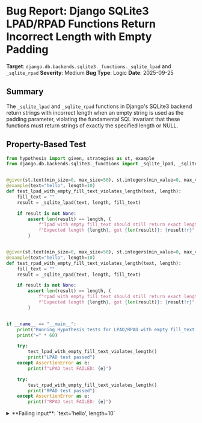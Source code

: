 # Bug Report: Django SQLite3 LPAD/RPAD Functions Return Incorrect Length with Empty Padding

**Target**: `django.db.backends.sqlite3._functions._sqlite_lpad` and `_sqlite_rpad`
**Severity**: Medium
**Bug Type**: Logic
**Date**: 2025-09-25

## Summary

The `_sqlite_lpad` and `_sqlite_rpad` functions in Django's SQLite3 backend return strings with incorrect length when an empty string is used as the padding parameter, violating the fundamental SQL invariant that these functions must return strings of exactly the specified length or NULL.

## Property-Based Test

```python
from hypothesis import given, strategies as st, example
from django.db.backends.sqlite3._functions import _sqlite_lpad, _sqlite_rpad


@given(st.text(min_size=0, max_size=50), st.integers(min_value=0, max_value=100))
@example(text="hello", length=10)
def test_lpad_with_empty_fill_text_violates_length(text, length):
    fill_text = ""
    result = _sqlite_lpad(text, length, fill_text)

    if result is not None:
        assert len(result) == length, (
            f"lpad with empty fill_text should still return exact length. "
            f"Expected length {length}, got {len(result)}: {result!r}"
        )


@given(st.text(min_size=0, max_size=50), st.integers(min_value=0, max_value=100))
@example(text="hello", length=10)
def test_rpad_with_empty_fill_text_violates_length(text, length):
    fill_text = ""
    result = _sqlite_rpad(text, length, fill_text)

    if result is not None:
        assert len(result) == length, (
            f"rpad with empty fill_text should still return exact length. "
            f"Expected length {length}, got {len(result)}: {result!r}"
        )


if __name__ == "__main__":
    print("Running Hypothesis tests for LPAD/RPAD with empty fill_text...")
    print("=" * 60)

    try:
        test_lpad_with_empty_fill_text_violates_length()
        print("LPAD test passed")
    except AssertionError as e:
        print(f"LPAD test FAILED: {e}")

    try:
        test_rpad_with_empty_fill_text_violates_length()
        print("RPAD test passed")
    except AssertionError as e:
        print(f"RPAD test FAILED: {e}")
```

<details>

<summary>
**Failing input**: `text='hello', length=10`
</summary>
```
============================= test session starts ==============================
platform linux -- Python 3.13.2, pytest-8.4.1, pluggy-1.5.0 -- /home/npc/miniconda/bin/python3
cachedir: .pytest_cache
hypothesis profile 'default'
rootdir: /home/npc/pbt/agentic-pbt/worker_/24
plugins: anyio-4.9.0, hypothesis-6.139.1, asyncio-1.2.0, langsmith-0.4.29
asyncio: mode=Mode.STRICT, debug=False, asyncio_default_fixture_loop_scope=None, asyncio_default_test_loop_scope=function
collecting ... collected 2 items

hypo.py::test_lpad_with_empty_fill_text_violates_length FAILED           [ 50%]
hypo.py::test_rpad_with_empty_fill_text_violates_length FAILED           [100%]

=================================== FAILURES ===================================
________________ test_lpad_with_empty_fill_text_violates_length ________________

    @given(st.text(min_size=0, max_size=50), st.integers(min_value=0, max_value=100))
>   @example(text="hello", length=10)
                   ^^^

hypo.py:6:
_ _ _ _ _ _ _ _ _ _ _ _ _ _ _ _ _ _ _ _ _ _ _ _ _ _ _ _ _ _ _ _ _ _ _ _ _ _ _ _
/home/npc/miniconda/lib/python3.13/site-packages/hypothesis/core.py:1613: in _raise_to_user
    raise the_error_hypothesis_found
_ _ _ _ _ _ _ _ _ _ _ _ _ _ _ _ _ _ _ _ _ _ _ _ _ _ _ _ _ _ _ _ _ _ _ _ _ _ _ _

text = 'hello', length = 10

    @given(st.text(min_size=0, max_size=50), st.integers(min_value=0, max_value=100))
    @example(text="hello", length=10)
    def test_lpad_with_empty_fill_text_violates_length(text, length):
        fill_text = ""
        result = _sqlite_lpad(text, length, fill_text)

        if result is not None:
>           assert len(result) == length, (
                f"lpad with empty fill_text should still return exact length. "
                f"Expected length {length}, got {len(result)}: {result!r}"
            )
E           AssertionError: lpad with empty fill_text should still return exact length. Expected length 10, got 5: 'hello'
E           assert 5 == 10
E            +  where 5 = len('hello')
E           Falsifying explicit example: test_lpad_with_empty_fill_text_violates_length(
E               text='hello',
E               length=10,
E           )

hypo.py:12: AssertionError
________________ test_rpad_with_empty_fill_text_violates_length ________________

    @given(st.text(min_size=0, max_size=50), st.integers(min_value=0, max_value=100))
>   @example(text="hello", length=10)
                   ^^^

hypo.py:19:
_ _ _ _ _ _ _ _ _ _ _ _ _ _ _ _ _ _ _ _ _ _ _ _ _ _ _ _ _ _ _ _ _ _ _ _ _ _ _ _
/home/npc/miniconda/lib/python3.13/site-packages/hypothesis/core.py:1613: in _raise_to_user
    raise the_error_hypothesis_found
_ _ _ _ _ _ _ _ _ _ _ _ _ _ _ _ _ _ _ _ _ _ _ _ _ _ _ _ _ _ _ _ _ _ _ _ _ _ _ _

text = 'hello', length = 10

    @given(st.text(min_size=0, max_size=50), st.integers(min_value=0, max_value=100))
    @example(text="hello", length=10)
    def test_rpad_with_empty_fill_text_violates_length(text, length):
        fill_text = ""
        result = _sqlite_rpad(text, length, fill_text)

        if result is not None:
>           assert len(result) == length, (
                f"rpad with empty fill_text should still return exact length. "
                f"Expected length {length}, got {len(result)}: {result!r}"
            )
E           AssertionError: rpad with empty fill_text should still return exact length. Expected length 10, got 5: 'hello'
E           assert 5 == 10
E            +  where 5 = len('hello')
E           Falsifying explicit example: test_rpad_with_empty_fill_text_violates_length(
E               text='hello',
E               length=10,
E           )

hypo.py:25: AssertionError
=========================== short test summary info ============================
FAILED hypo.py::test_lpad_with_empty_fill_text_violates_length - AssertionErr...
FAILED hypo.py::test_rpad_with_empty_fill_text_violates_length - AssertionErr...
============================== 2 failed in 0.70s ===============================
```
</details>

## Reproducing the Bug

```python
from django.db.backends.sqlite3._functions import _sqlite_lpad, _sqlite_rpad

# Test case from the bug report
text = "hello"
length = 10
fill_text = ""

print("Testing LPAD and RPAD with empty fill_text")
print("=" * 50)
print(f"Input: text='{text}', length={length}, fill_text='{fill_text}'")
print()

# Test LPAD
result_lpad = _sqlite_lpad(text, length, fill_text)
print(f"LPAD result: {result_lpad!r}")
print(f"Expected length: {length}, Actual length: {len(result_lpad)}")
print()

# Test RPAD
result_rpad = _sqlite_rpad(text, length, fill_text)
print(f"RPAD result: {result_rpad!r}")
print(f"Expected length: {length}, Actual length: {len(result_rpad)}")
print()

# Test edge cases
print("Additional edge cases:")
print("-" * 30)

# Case 1: Text longer than target length with empty padding
longer_text = "verylongtext"
target_length = 5
result_lpad_truncate = _sqlite_lpad(longer_text, target_length, fill_text)
result_rpad_truncate = _sqlite_rpad(longer_text, target_length, fill_text)
print(f"Text longer than target ('{longer_text}', length={target_length}):")
print(f"  LPAD: {result_lpad_truncate!r} (length: {len(result_lpad_truncate)})")
print(f"  RPAD: {result_rpad_truncate!r} (length: {len(result_rpad_truncate)})")
print()

# Case 2: Normal case with non-empty padding (for comparison)
normal_fill = "x"
result_lpad_normal = _sqlite_lpad(text, length, normal_fill)
result_rpad_normal = _sqlite_rpad(text, length, normal_fill)
print(f"Normal case with fill_text='{normal_fill}':")
print(f"  LPAD: {result_lpad_normal!r} (length: {len(result_lpad_normal)})")
print(f"  RPAD: {result_rpad_normal!r} (length: {len(result_rpad_normal)})")
print()

# Case 3: NULL/None handling
result_lpad_none = _sqlite_lpad(text, length, None)
result_rpad_none = _sqlite_rpad(text, length, None)
print(f"With fill_text=None:")
print(f"  LPAD: {result_lpad_none!r}")
print(f"  RPAD: {result_rpad_none!r}")
```

<details>

<summary>
LPAD/RPAD return incorrect length when fill_text is empty
</summary>
```
Testing LPAD and RPAD with empty fill_text
==================================================
Input: text='hello', length=10, fill_text=''

LPAD result: 'hello'
Expected length: 10, Actual length: 5

RPAD result: 'hello'
Expected length: 10, Actual length: 5

Additional edge cases:
------------------------------
Text longer than target ('verylongtext', length=5):
  LPAD: 'veryl' (length: 5)
  RPAD: 'veryl' (length: 5)

Normal case with fill_text='x':
  LPAD: 'xxxxxhello' (length: 10)
  RPAD: 'helloxxxxx' (length: 10)

With fill_text=None:
  LPAD: None
  RPAD: None
```
</details>

## Why This Is A Bug

This violates the fundamental contract of SQL LPAD/RPAD functions in multiple critical ways:

1. **Violation of Length Invariant**: SQL LPAD and RPAD functions must ALWAYS return either:
   - A string of EXACTLY the specified length, OR
   - NULL if padding to the required length is impossible

   Django's implementation returns the original string unchanged when `fill_text` is empty and `len(text) < length`, producing a string of incorrect length. This breaks any code that depends on fixed-width formatting.

2. **Deviation from SQL Standards**: All major SQL databases handle empty padding strings consistently:
   - **MySQL**: Returns NULL when padding string is empty (`SELECT LPAD('ABCD', 22, '')` → NULL)
   - **Oracle**: Returns NULL (empty string is equivalent to NULL in Oracle)
   - **PostgreSQL**: Returns NULL for empty padding strings

   Django aims to provide consistent database functionality across backends. The SQLite backend should emulate standard SQL behavior.

3. **Data Integrity Risk**: Applications using LPAD/RPAD expect predictable output lengths for:
   - Fixed-width file generation (e.g., legacy system interfaces)
   - Database constraints expecting specific column widths
   - String formatting in reports and data exports
   - Text alignment in terminal or fixed-width displays

4. **Silent Failure**: The current implementation silently returns incorrect results rather than signaling an error condition (returning NULL), making bugs harder to detect in production.

## Relevant Context

The bug exists in Django's SQLite3 backend implementation at `/django/db/backends/sqlite3/_functions.py`:

- **`_sqlite_lpad` function** (lines 389-395): When `fill_text=""`, the expression `(fill_text * length)[:delta]` produces an empty string, causing `"" + text` to return the original text unchanged.

- **`_sqlite_rpad` function** (lines 438-441): Similarly, `(text + fill_text * length)[:length]` with empty `fill_text` just returns the original text when it's shorter than the target length.

The functions correctly handle NULL values (returning NULL when any parameter is NULL) but fail to check for empty strings, which require the same treatment according to SQL standards.

Django documentation: https://docs.djangoproject.com/en/stable/ref/models/database-functions/#lpad
Source code: https://github.com/django/django/blob/main/django/db/backends/sqlite3/_functions.py

## Proposed Fix

```diff
--- a/django/db/backends/sqlite3/_functions.py
+++ b/django/db/backends/sqlite3/_functions.py
@@ -389,6 +389,9 @@ def _sqlite_lpad(text, length, fill_text):
 def _sqlite_lpad(text, length, fill_text):
     if text is None or length is None or fill_text is None:
         return None
+    # Return NULL for empty padding string (matches MySQL/Oracle/PostgreSQL behavior)
+    if fill_text == "":
+        return None
     delta = length - len(text)
     if delta <= 0:
         return text[:length]
@@ -438,6 +441,9 @@ def _sqlite_rpad(text, length, fill_text):
 def _sqlite_rpad(text, length, fill_text):
     if text is None or length is None or fill_text is None:
         return None
+    # Return NULL for empty padding string (matches MySQL/Oracle/PostgreSQL behavior)
+    if fill_text == "":
+        return None
     return (text + fill_text * length)[:length]
```